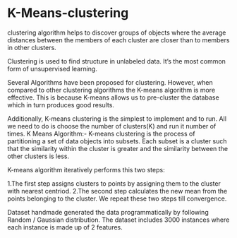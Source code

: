 # K-Means-clustering
clustering algorithm helps to discover groups of objects where the average distances between the members of each cluster are closer than to members in other clusters.

Clustering is used to find structure in unlabeled data. It’s the most common form of unsupervised learning.

Several Algorithms have been proposed for clustering. However, when compared to other clustering algorithms the K-means algorithm is more effective. This is because K-means allows us to pre-cluster the database which in turn produces good results.

Additionally, K-means clustering is the simplest to implement and to run. All we need to do is choose the number of clusters(K) and run it number of times.
 K Means Algorithm:-
K-means clustering is the process of partitioning a set of data objects into subsets. Each subset is a cluster such that the similarity within the cluster is greater and the similarity between the other clusters is less.

K-means algorithm iteratively performs this two steps:

1.The first step assigns clusters to points by assigning them to the cluster with nearest centriod.
2.The second step calculates the new mean from the points belonging to the cluster.
We repeat these two steps till convergence.




Dataset handmade
generated the data programmatically by following Random / Gaussian distribution. The dataset includes 3000 instances where each instance is made up of 2 features.
